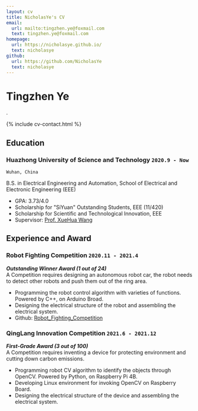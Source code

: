 ```yaml
---
layout: cv
title: NicholasYe's CV
email:
  url: mailto:tingzhen.ye@foxmail.com
  text: tingzhen.ye@foxmail.com
homepage:
  url: https://nicholasye.github.io/
  text: nicholasye
github:
  url: https://github.com/NicholasYe
  text: nicholasye
---
```


# Tingzhen Ye
.

<!--
include contact information from the front matter
Supported arguments:
    - homepage: url, text
    - phone
    - email
-->

{% include cv-contact.html %}

## Education

### **Huazhong University of Science and Technology** `2020.9 - Now`

```
Wuhan, China
```

B.S. in Electrical Engineering and Automation, School of Electrical and Electronic Engineering (EEE)
- GPA: 3.73/4.0
- Scholarship for "SiYuan" Outstanding Students, EEE (11/420)
- Scholarship for Scientific and Technological Innovation, EEE
- Supervisor: [Prof. XueHua Wang](http://faculty.hust.edu.cn/wangxuehua/zh_CN/index.htm)

## Experience and Award

### **Robot Fighting Competition** `2020.11 - 2021.4`
_**Outstanding Winner Award (1 out of 24)**_<br>
A Competition requires designing an autonomous robot car, the robot needs to detect other robots and push them out of the ring area. 
- Programming the robot control algorithm with varieties of functions. Powered by C++, on Arduino Broad.
- Designing the electrical structure of the robot and assembling the electrical system.
- Github: [Robot_Fighting_Competition](https://github.com/NicholasYe/Robot_Fighting_Competition)

### **QingLang Innovation Competition** `2021.6 - 2021.12`
_**First-Grade Award (3 out of 100)**_<br>
A Competition requires inventing a device for protecting environment and cutting down carbon emissions. 
- Programming robot CV algorithm to identify the objects through OpenCV. Powered by Python, on Raspberry Pi 4B.
- Developing Linux environment for invoking OpenCV on Raspberry Board.
- Designing the electrical structure of the device and assembling the electrical system.

<!-- ### Footer

Last updated: May 2013 -->
